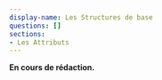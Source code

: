 ```yaml
---
display-name: Les Structures de base
questions: []
sections:
- Les Attributs
---
```

**En cours de rédaction.**
